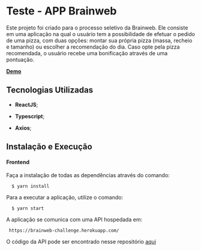 



# Teste - APP Brainweb 



Este projeto foi criado para o processo seletivo da Brainweb. Ele consiste em uma aplicação na qual o usuário tem a possibilidade de efetuar o pedido de uma pizza, com duas opções: montar sua própria pizza (massa, recheio e tamanho) ou escolher a recomendação do dia. Caso opte pela pizza recomendada, o usuário recebe uma bonificação através de uma pontuação.



**[Demo](https://brainweb-app.herokuapp.com/)**



## Tecnologias Utilizadas

- **ReactJS**;

- **Typescript**;

- **Axios**;



## Instalação e Execução



#### Frontend

Faça a instalação de todas as dependências através do comando:



      $ yarn install



Para a executar a aplicação, utilize o comando:



      $ yarn start



A aplicação se comunica com uma API hospedada em:


 

     https://brainweb-challenge.herokuapp.com/

O código da API pode ser encontrado nesse repositório [aqui](https://github.com/dtoloto/brainweb-api)
